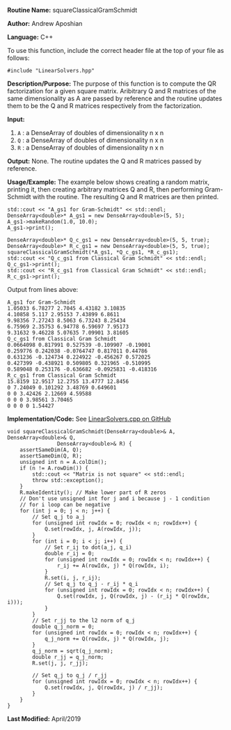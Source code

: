 **Routine Name:** squareClassicalGramSchmidt

**Author:** Andrew Aposhian

**Language:** C++

To use this function, include the correct header file at the top of your file as follows:
```
#include "LinearSolvers.hpp"
```

**Description/Purpose:** The purpose of this function is to compute the QR factorization for a given square matrix. Aribitrary Q and R matrices of the same dimensionality as A are passed by reference and the routine updates them to be the Q and R matrices respectively from the factorization.

**Input:**
1. `A` : a DenseArray of doubles of dimensionality n x n
2. `Q` : a DenseArray of doubles of dimensionality n x n
3. `R` : a DenseArray of doubles of dimensionality n x n

**Output:** None. The routine updates the Q and R matrices passed by reference.

**Usage/Example:** The example below shows creating a random matrix, printing it, then creating arbitrary matrices Q and R, then performing Gram-Schmidt with the routine. The resulting Q and R matrices are then printed.
```
std::cout << "A_gs1 for Gram-Schmidt" << std::endl;
DenseArray<double>* A_gs1 = new DenseArray<double>(5, 5);
A_gs1->makeRandom(1.0, 10.0);
A_gs1->print();

DenseArray<double>* Q_c_gs1 = new DenseArray<double>(5, 5, true);
DenseArray<double>* R_c_gs1 = new DenseArray<double>(5, 5, true);
squareClassicalGramSchmidt(*A_gs1, *Q_c_gs1, *R_c_gs1);
std::cout << "Q_c_gs1 from Classical Gram Schmidt" << std::endl;
Q_c_gs1->print();
std::cout << "R_c_gs1 from Classical Gram Schmidt" << std::endl;
R_c_gs1->print();
```

Output from lines above:
```
A_gs1 for Gram-Schmidt
1.05033 6.78277 2.7045 4.43182 3.10835 
4.10858 5.117 2.95153 7.43899 6.8611 
9.98356 7.27243 8.5063 6.73243 8.25434 
6.75969 2.35753 6.94778 6.59697 7.95173 
9.31632 9.46228 5.07635 7.09901 3.81605 
Q_c_gs1 from Classical Gram Schmidt
0.0664098 0.817991 0.527539 -0.109907 -0.19001 
0.259776 0.242038 -0.0764747 0.817011 0.44786 
0.631236 -0.124734 0.224922 -0.456267 0.572025 
0.427399 -0.438921 0.509805 0.321965 -0.510995 
0.589048 0.253176 -0.636682 -0.0925831 -0.418316 
R_c_gs1 from Classical Gram Schmidt
15.8159 12.9517 12.2755 13.4777 12.8456 
0 7.24049 0.101292 3.48769 0.649601 
0 0 3.42426 2.12669 4.59588 
0 0 0 3.98561 3.70465 
0 0 0 0 1.54427 
```

**Implementation/Code:**
See [LinearSolvers.cpp on GitHub](https://github.com/aposhiana/math5610/blob/master/src/lib/LinearSolvers.cpp)
```
void squareClassicalGramSchmidt(DenseArray<double>& A, DenseArray<double>& Q,
                DenseArray<double>& R) {
    assertSameDim(A, Q);
    assertSameDim(Q, R);
    unsigned int n = A.colDim();
    if (n != A.rowDim()) {
        std::cout << "Matrix is not square" << std::endl;
        throw std::exception();
    }
    R.makeIdentity(); // Make lower part of R zeros
    // Don't use unsigned int for j and i because j - 1 condition
    // for i loop can be negative
    for (int j = 0; j < n; j++) {
        // Set q_j to a_j
        for (unsigned int rowIdx = 0; rowIdx < n; rowIdx++) {
            Q.set(rowIdx, j, A(rowIdx, j));
        }
        for (int i = 0; i < j; i++) {
            // Set r_ij to dot(a_j, q_i)
            double r_ij = 0;
            for (unsigned int rowIdx = 0; rowIdx < n; rowIdx++) {
                r_ij += A(rowIdx, j) * Q(rowIdx, i);
            }
            R.set(i, j, r_ij);
            // Set q_j to q_j - r_ij * q_i
            for (unsigned int rowIdx = 0; rowIdx < n; rowIdx++) {
                Q.set(rowIdx, j, Q(rowIdx, j) - (r_ij * Q(rowIdx, i)));
            }
        }
        // Set r_jj to the l2 norm of q_j
        double q_j_norm = 0;
        for (unsigned int rowIdx = 0; rowIdx < n; rowIdx++) {
            q_j_norm += Q(rowIdx, j) * Q(rowIdx, j);
        }
        q_j_norm = sqrt(q_j_norm);
        double r_jj = q_j_norm;
        R.set(j, j, r_jj);

        // Set q_j to q_j / r_jj
        for (unsigned int rowIdx = 0; rowIdx < n; rowIdx++) {
            Q.set(rowIdx, j, Q(rowIdx, j) / r_jj);
        }
    }
}
```

**Last Modified:** April/2019
